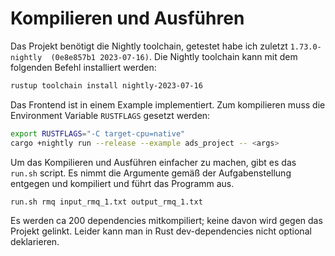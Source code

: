 # Kompilieren und Ausführen

Das Projekt benötigt die Nightly toolchain, getestet habe ich zuletzt `1.73.0-nightly  (0e8e857b1 2023-07-16)`.
Die Nightly toolchain kann mit dem folgenden Befehl installiert werden:

```bash
rustup toolchain install nightly-2023-07-16
```

Das Frontend ist in einem Example implementiert.
Zum kompilieren muss die Environment Variable `RUSTFLAGS` gesetzt werden:
```bash
export RUSTFLAGS="-C target-cpu=native"
cargo +nightly run --release --example ads_project -- <args>
```

Um das Kompilieren und Ausführen einfacher zu machen, gibt es das `run.sh` script.
Es nimmt die Argumente gemäß der Aufgabenstellung entgegen und kompiliert und führt das Programm aus.

```bash
run.sh rmq input_rmq_1.txt output_rmq_1.txt
```

Es werden ca 200 dependencies mitkompiliert; keine davon wird gegen das Projekt gelinkt.
Leider kann man in Rust dev-dependencies nicht optional deklarieren.